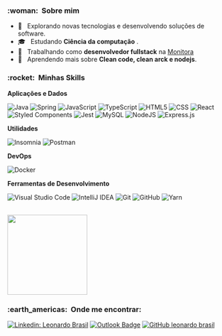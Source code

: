 
<h3> :woman: &nbsp;Sobre mim </h3>

- 🤔 &nbsp; Explorando novas tecnologias e desenvolvendo soluções de software.
- 🎓 &nbsp; Estudando **Ciência da computação** </a>.
- 💼 &nbsp; Trabalhando como **desenvolvedor fullstack** na <a href="https://www.linkedin.com/company/monitora-solu%C3%A7%C3%B5es-tecnol%C3%B3gicas/mycompany/">Monitora</a>
- 🌱 &nbsp; Aprendendo mais sobre **Clean code, clean arck e nodejs**.

<h3> :rocket: &nbsp;Minhas Skills </h3>

**Aplicações e Dados**

![Java](https://img.shields.io/badge/-Java-333333?style=flat&logo=Java&logoColor=007396)
![Spring](https://img.shields.io/badge/spring-333333.svg?style=flat&logo=spring&logoColor=white)
![JavaScript](https://img.shields.io/badge/-JavaScript-333333?style=flat&logo=javascript)
![TypeScript](https://img.shields.io/badge/typescript-333333.svg?style=flat&logo=typescript&logoColor=white)
![HTML5](https://img.shields.io/badge/-HTML5-333333?style=flat&logo=HTML5)
![CSS](https://img.shields.io/badge/-CSS-333333?style=flat&logo=CSS3&logoColor=1572B6)
![React](https://img.shields.io/badge/-React-333333?style=flat&logo=react)
![Styled Components](https://img.shields.io/badge/styled--components-333333?style=flat&logo=styled-components&logoColor=white)
![Jest](https://img.shields.io/badge/-Jest-333333?style=flat&logo=jest)
![MySQL](https://img.shields.io/badge/-MySQL-333333?style=flat&logo=mysql)
![NodeJS](https://img.shields.io/badge/-node.js-333333?style=flat&logo=node.js&logoColor=white)
![Express.js](https://img.shields.io/badge/express.js-333333.svg?style=flat&logo=express&logoColor=%2361DAFB)

**Utilidades**

![Insomnia](https://img.shields.io/badge/-Insomnia-333333?style=flat&logo=insomnia)
![Postman](https://img.shields.io/badge/-Postman-333333?style=flat&logo=postman)

**DevOps**

![Docker](https://img.shields.io/badge/-Docker-333333?style=flat&logo=docker)

**Ferramentas de Desenvolvimento**

![Visual Studio Code](https://img.shields.io/badge/-Visual%20Studio%20Code-333333?style=flat&logo=visual-studio-code&logoColor=007ACC)
![IntelliJ IDEA](https://img.shields.io/badge/IntelliJIDEA-333333.svg?style=flat&logo=intellij-idea&logoColor=white)
![Git](https://img.shields.io/badge/-Git-333333?style=flat&logo=git)
![GitHub](https://img.shields.io/badge/-GitHub-333333?style=flat&logo=github)
![Yarn](https://img.shields.io/badge/yarn-333333.svg?style=flat&logo=yarn&logoColor=white)

<br/>

<a href="https://github.com/VanessaSwerts">
  <img height="180em" src="https://github-readme-stats.vercel.app/api?username=sTrOnG66&theme=dracula&show_icons=true" />
</a>

<br/>

<h3> :earth_americas: &nbsp;Onde me encontrar: </h3> 

[![Linkedin: Leonardo Brasil](https://img.shields.io/badge/-leonardo.brasil-blue?style=flat-square&logo=Linkedin&logoColor=white&link=https://www.linkedin.com/in/leonardo-brasil-90754a175/)](https://www.linkedin.com/in/leonardo-brasil-90754a175/)
[![Outlook Badge](https://img.shields.io/badge/Microsoft_Outlook-0078D4??style=flat-square&logo=Gmail&logoColor=white&link=mailto:leonardo.brasil59@outlook.com)](mailto:leonardo.brasil59@outlook.com)
[![GitHub leonardo brasil]( https://img.shields.io/github/followers/sTrOnG66?label=follow&style=social)](https://github.com/sTrOnG66)
